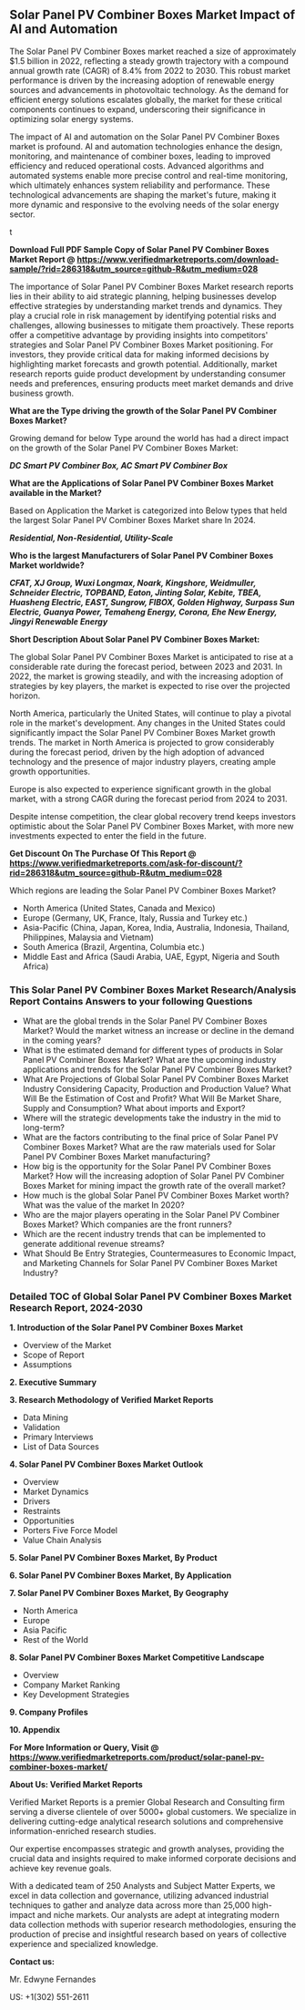 <h2>Solar Panel PV Combiner Boxes Market Impact of AI and Automation</h2><p>The Solar Panel PV Combiner Boxes market reached a size of approximately $1.5 billion in 2022, reflecting a steady growth trajectory with a compound annual growth rate (CAGR) of 8.4% from 2022 to 2030. This robust market performance is driven by the increasing adoption of renewable energy sources and advancements in photovoltaic technology. As the demand for efficient energy solutions escalates globally, the market for these critical components continues to expand, underscoring their significance in optimizing solar energy systems.</p><p>The impact of AI and automation on the Solar Panel PV Combiner Boxes market is profound. AI and automation technologies enhance the design, monitoring, and maintenance of combiner boxes, leading to improved efficiency and reduced operational costs. Advanced algorithms and automated systems enable more precise control and real-time monitoring, which ultimately enhances system reliability and performance. These technological advancements are shaping the market's future, making it more dynamic and responsive to the evolving needs of the solar energy sector.</p>t</p><p id="" class=""><strong>Download Full PDF Sample Copy of Solar Panel PV Combiner Boxes Market Report @ <a href="https://www.verifiedmarketreports.com/download-sample/?rid=286318&utm_source=github-R&utm_medium=028" target="_blank">https://www.verifiedmarketreports.com/download-sample/?rid=286318&utm_source=github-R&utm_medium=028</a></strong></p><p>The importance of&nbsp;Solar Panel PV Combiner Boxes Market research reports lies in their ability to aid strategic planning, helping businesses develop effective strategies by understanding market trends and dynamics. They play a crucial role in risk management by identifying potential risks and challenges, allowing businesses to mitigate them proactively. These reports offer a competitive advantage by providing insights into competitors' strategies and Solar Panel PV Combiner Boxes Market positioning. For investors, they provide critical data for making informed decisions by highlighting market forecasts and growth potential. Additionally, market research reports guide product development by understanding consumer needs and preferences, ensuring products meet market demands and drive business growth.</p><p><strong>What are the&nbsp;Type driving the growth of the Solar Panel PV Combiner Boxes Market?</strong></p><p id="" class="">Growing demand for below Type around the world has had a direct impact on the growth of the Solar Panel PV Combiner Boxes Market:</p><em><strong>DC Smart PV Combiner Box, AC Smart PV Combiner Box</strong></em></p><strong>What are the&nbsp;Applications&nbsp;of Solar Panel PV Combiner Boxes Market available in the Market?</strong></p><p id="" class="">Based on Application the Market is categorized into Below types that held the largest Solar Panel PV Combiner Boxes Market share In 2024.</p><em><strong>Residential, Non-Residential, Utility-Scale</strong></em></p><strong>Who is the largest Manufacturers of Solar Panel PV Combiner Boxes Market worldwide?</strong></p><p><em><strong>CFAT, XJ Group, Wuxi Longmax, Noark, Kingshore, Weidmuller, Schneider Electric, TOPBAND, Eaton, Jinting Solar, Kebite, TBEA, Huasheng Electric, EAST, Sungrow, FIBOX, Golden Highway, Surpass Sun Electric, Guanya Power, Temaheng Energy, Corona, Ehe New Energy, Jingyi Renewable Energy</strong></em></p><p id="" class=""><strong>Short Description About Solar Panel PV Combiner Boxes Market:</strong></p><p>The global Solar Panel PV Combiner Boxes Market is anticipated to rise at a considerable rate during the forecast period, between 2023 and 2031. In 2022, the market is growing steadily, and with the increasing adoption of strategies by key players, the market is expected to rise over the projected horizon.</p><p>North America, particularly the United States, will continue to play a pivotal role in the market's development. Any changes in the United States could significantly impact the Solar Panel PV Combiner Boxes Market growth trends. The market in North America is projected to grow considerably during the forecast period, driven by the high adoption of advanced technology and the presence of major industry players, creating ample growth opportunities.</p><p>Europe is also expected to experience significant growth in the global market, with a strong CAGR during the forecast period from 2024 to 2031.</p><p>Despite intense competition, the clear global recovery trend keeps investors optimistic about the Solar Panel PV Combiner Boxes Market, with more new investments expected to enter the field in the future.</p><p id="" class=""><strong>Get Discount On The Purchase Of This Report @ <a href="https://www.verifiedmarketreports.com/ask-for-discount/?rid=286318&utm_source=github-R&utm_medium=028" target="_blank">https://www.verifiedmarketreports.com/ask-for-discount/?rid=286318&utm_source=github-R&utm_medium=028</a></strong></p>Which regions are leading the Solar Panel PV Combiner Boxes Market?</p><ul><li>North America (United States, Canada and Mexico)</li><li>Europe (Germany, UK, France, Italy, Russia and Turkey etc.)</li><li>Asia-Pacific (China, Japan, Korea, India, Australia, Indonesia, Thailand, Philippines, Malaysia and Vietnam)</li><li>South America (Brazil, Argentina, Columbia etc.)</li><li>Middle East and Africa (Saudi Arabia, UAE, Egypt, Nigeria and South Africa)</li></ul><h3 id="" class="">This Solar Panel PV Combiner Boxes Market Research/Analysis Report Contains Answers to your following Questions</h3><ul><li>What are the global trends in the Solar Panel PV Combiner Boxes Market? Would the market witness an increase or decline in the demand in the coming years?</li><li>What is the estimated demand for different types of products in Solar Panel PV Combiner Boxes Market? What are the upcoming industry applications and trends for the Solar Panel PV Combiner Boxes Market?</li><li>What Are Projections of Global Solar Panel PV Combiner Boxes Market Industry Considering Capacity, Production and Production Value? What Will Be the Estimation of Cost and Profit? What Will Be Market Share, Supply and Consumption? What about imports and Export?</li><li>Where will the strategic developments take the industry in the mid to long-term?</li><li>What are the factors contributing to the final price of Solar Panel PV Combiner Boxes Market? What are the raw materials used for Solar Panel PV Combiner Boxes Market manufacturing?</li><li>How big is the opportunity for the Solar Panel PV Combiner Boxes Market? How will the increasing adoption of Solar Panel PV Combiner Boxes Market for mining impact the growth rate of the overall market?</li><li>How much is the global Solar Panel PV Combiner Boxes Market worth? What was the value of the market In 2020?</li><li>Who are the major players operating in the Solar Panel PV Combiner Boxes Market? Which companies are the front runners?</li><li>Which are the recent industry trends that can be implemented to generate additional revenue streams?</li><li>What Should Be Entry Strategies, Countermeasures to Economic Impact, and Marketing Channels for Solar Panel PV Combiner Boxes Market Industry?</li></ul><h3 id="" class="">Detailed TOC of Global Solar Panel PV Combiner Boxes Market Research Report, 2024-2030</h3><p id="" class=""><strong>1. Introduction of the Solar Panel PV Combiner Boxes Market</strong></p><ul><li>Overview of the Market</li><li>Scope of Report</li><li>Assumptions</li></ul><p id="" class=""><strong>2. Executive Summary</strong></p><p id="" class=""><strong>3. Research Methodology of Verified Market Reports</strong></p><ul><li>Data Mining</li><li>Validation</li><li>Primary Interviews</li><li>List of Data Sources</li></ul><p id="" class=""><strong>4. Solar Panel PV Combiner Boxes Market Outlook</strong></p><ul><li>Overview</li><li>Market Dynamics</li><li>Drivers</li><li>Restraints</li><li>Opportunities</li><li>Porters Five Force Model</li><li>Value Chain Analysis</li></ul><p id="" class=""><strong>5. Solar Panel PV Combiner Boxes Market, By Product</strong></p><p id="" class=""><strong>6. Solar Panel PV Combiner Boxes Market, By Application</strong></p><p id="" class=""><strong>7. Solar Panel PV Combiner Boxes Market, By Geography</strong></p><ul><li>North America</li><li>Europe</li><li>Asia Pacific</li><li>Rest of the World</li></ul><p id="" class=""><strong>8. Solar Panel PV Combiner Boxes Market Competitive Landscape</strong></p><ul><li>Overview</li><li>Company Market Ranking</li><li>Key Development Strategies</li></ul><p id="" class=""><strong>9. Company Profiles</strong></p><p id="" class=""><strong>10. Appendix</strong></p><p id="" class=""><strong>For More Information or Query, Visit @ <a href="https://www.verifiedmarketreports.com/product/solar-panel-pv-combiner-boxes-market/" target="_blank">https://www.verifiedmarketreports.com/product/solar-panel-pv-combiner-boxes-market/</a></strong></p><p id="" class=""><strong>About Us: Verified Market Reports</strong></p><p id="" class="">Verified Market Reports is a premier Global Research and Consulting firm serving a diverse clientele of over 5000+ global customers. We specialize in delivering cutting-edge analytical research solutions and comprehensive information-enriched research studies.</p><p id="" class="">Our expertise encompasses strategic and growth analyses, providing the crucial data and insights required to make informed corporate decisions and achieve key revenue goals.</p><p id="" class="">With a dedicated team of 250 Analysts and Subject Matter Experts, we excel in data collection and governance, utilizing advanced industrial techniques to gather and analyze data across more than 25,000 high-impact and niche markets. Our analysts are adept at integrating modern data collection methods with superior research methodologies, ensuring the production of precise and insightful research based on years of collective experience and specialized knowledge.</p><p id="" class=""><strong>Contact us:</strong></p><p id="" class="">Mr. Edwyne Fernandes</p><p id="" class="">US: +1(302) 551-2611</p>